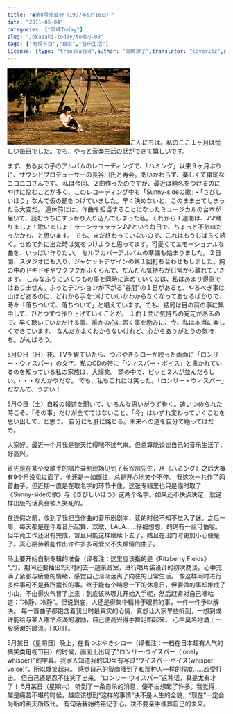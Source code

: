 ```yaml
---
title: "●第8号掲載分（1997年5月16日）"
date: "2011-05-04"
categories: ["岡崎Today"]
slug: "/okazaki-today/today-08"
tags: ["电视节目","自杀","音乐生活"]
license: {type: "translated",author: "岡崎律子",translator: "loveritz",reproduced-url: "http://www.ne.jp/asahi/okazaki/book/today/today7.html",reproduced-website: "岡崎律子Book"}
---
```


[![kasai2](./images/kasai2.gif)](./images/kasai2.gif)こんにちは。私のここ１ヶ月は慌しい毎日でした。でも、やっと音楽生活の話ができて嬉しいです。  
  
まず、ある女の子のアルバムのレコーディングで、「ハミング」以来９ヶ月ぶりに、サウンドプロデューサーの長谷川氏と再会。あいかわらず、楽しくて繊細なニコニコさんです。 私は今回、２曲作ったのですが、最近は題名をつけるのにやけに悩むことが多く、このレコーディング中も「Sunny-sideの歌」・「さびしいほう」なんて仮の題をつけていました。早く決めないと、このまま出てしまったら大変だ。 連休前には、作曲を担当することになったミュージカルの台本が届いて、読むうちにすっかり入り込んでしまった私。それから１週間は、♪♪踊りましょ！歌いましょ！ラーンララララン♪♪という毎日で、ちょっと不気味だったかも、と思います。 でも、まだ終わっていないので、これはもうしばらく続く。せめて外に出た時は気をつけようと思ってます。可愛くてエモーショナルな曲を、いっぱい作りたい。 セルフカバーアルバムの準備も始まりました。２日間、スタジオにも入り、ジャケットデザインの第１回打ち合わせもしました。胸の中のドキドキやワクワクがふくらんで、だんだん気持ちが日常から離れていきます。 こんなふうにいくつもの事を同時に進めていくのは、私はあまり得意ではありません。ふっとテンションが下がる”谷間”の１日があると、やるべき事は山ほどあるのに、どれから手をつけていいかわからなくなってあせるばかりで、時々「落ちついて、落ちついて」と唱えています。でも、結局は目の前の事に集中して、ひとつずつ作り上げていくことだ。 １曲１曲に気持ちの宛先があるので、早く聴いていただける事、誰かの心に届く事を励みに、今、私は本当に楽しくできています。 なんだかよくわからないけれど、心からありがとうの気持ち。がんばろう。  
  
5月○日（日）夜、TVを観ていたら、つぶやきシローが映った画面に「ロンリー・ウィスパー」の文字。私のCDの帯に「ウィスパー・ボイス」と書かれているのを知っている私の家族は、大爆笑。 頭の中で、ピッと２人が並んだらしい。・・・なんかやだな。 でも、私もこれには笑った。「ロンリー・ウィスパー」だなんて、うまい！  
  
5月○日（土）自殺の報道を聞いて、いろんな思いがうず巻く。追いつめられた時こそ、「その事」だけが全てではないこと、「今」はいずれ変わっていくことを思い出して、と思う。 自分にも肝に銘じる。未来への道を自分で絶ってはだめ。  
  
大家好。最近一个月我是整天忙得喘不过气来。但总算能谈谈自己的音乐生活了，好高兴。  
  
首先是在某个女歌手的唱片录制现场见到了长谷川先生，从《ハミング》之后大概有9个月没见过面了。他还是一如既往，总是开心地笑个不停。 我这次一共作了两首曲子，但近期一直是在取名字的环节卡住，这张专辑里也只是临时取了 《Sunny-sideの歌》与《さびしいほう》这两个名字。如果还不快点决定，就这样出版的话真会被人笑死的。  
  
在连假之前，收到了我担当作曲的音乐剧剧本，读的时候不知不觉入了迷。之后一周，每天都是在伴着音乐起舞、欢歌、LALA……仔细想想，的确有一丝可怕呢。 但毕竟工作还没有完成，暂且只能这样继续下去了。姑且在出门时更加小心便是了。真心期待着能作出许许多多可爱又不失煽情的曲子。  
  
马上要开始自制专辑的准备（译者注：这里应该指的是《Ritzberry Fields》^\_^）。期间还要抽出2天时间去一趟录音室，进行唱片袋设计的初次商谈。心中充满了紧张与疲惫的情绪，感觉自己渐渐远离了向往的日常生活。 像这样同时进行多件事可不是我所擅长的事。终于能有个喘息一下的休息日，但要做的事却堆成了小山，不由得火气冒了上来：到底该从哪儿开始入手呢，然后赶紧对自己嘀咕道：“冷静、冷静”。但说到底，人还是得集中精神于眼前的事，一件一件予以解决。 每一首曲子都饱含着我当时最真实的心情，真想让大家早些听到，一想到或许能给与某人哪怕点滴的激励，自己便高兴得手舞足蹈起来。 心中莫名地涌上一股感谢的暖流。FIGHT。  
  
5月某日（星期日）晚上，在看つぶやきシロー（译者注：一档在日本超有人气的搞笑类电视节目）的时候，画面上出现了“ロンリー·ウイスパー（lonely whisper）”的字幕。我家人知道我的CD里有写过“ウイスパー·ボイス(whisper voice)”，所以爆笑起来。 感觉自己的智商降到了和那种人一样的程度……超受打击。 但自己还是忍不住笑了出来。“ロンリー·ウイスパー”这种话，真是太有才了！ 5月某日（星期六） 听到了一条自杀的消息，便不由想起了许多。我觉得，越是痛苦不堪的时候，越应该想到“这样的事情”决不是人生的全貌，“现在”一定会为新的明天所取代。 有句话我始终铭记于心。决不要亲手埋葬自己的未来。
